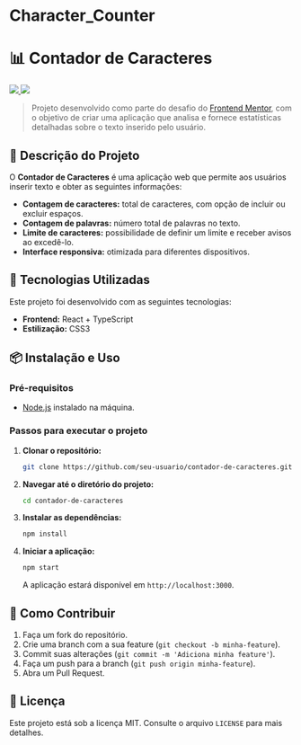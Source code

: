 # Character_Counter
# 📊 Contador de Caracteres
<p>
  <a href="https://skillicons.dev">
    <img src="https://skillicons.dev/icons?i=css,ts" />
  </a>
   <a href="https://skillicons.dev">
    <img src="https://skillicons.dev/icons?i=jest,react" />
  </a>
</p>

> Projeto desenvolvido como parte do desafio do [Frontend Mentor](https://www.frontendmentor.io/challenges/character-counter-znSgeWs_i6), com o objetivo de criar uma aplicação que analisa e fornece estatísticas detalhadas sobre o texto inserido pelo usuário.

## 📝 Descrição do Projeto

O **Contador de Caracteres** é uma aplicação web que permite aos usuários inserir texto e obter as seguintes informações:

- **Contagem de caracteres:** total de caracteres, com opção de incluir ou excluir espaços.
- **Contagem de palavras:** número total de palavras no texto.
- **Limite de caracteres:** possibilidade de definir um limite e receber avisos ao excedê-lo.
- **Interface responsiva:** otimizada para diferentes dispositivos.

## 🚀 Tecnologias Utilizadas

Este projeto foi desenvolvido com as seguintes tecnologias:

- **Frontend:** React + TypeScript
- **Estilização:** CSS3

## 📦 Instalação e Uso

### Pré-requisitos

- [Node.js](https://nodejs.org/) instalado na máquina.

### Passos para executar o projeto

1. **Clonar o repositório:**
   ```bash
   git clone https://github.com/seu-usuario/contador-de-caracteres.git
   ```
2. **Navegar até o diretório do projeto:**
   ```bash
   cd contador-de-caracteres
   ```
3. **Instalar as dependências:**
   ```bash
   npm install
   ```
4. **Iniciar a aplicação:**
   ```bash
   npm start
   ```
   A aplicação estará disponível em `http://localhost:3000`.

## 📝 Como Contribuir

1. Faça um fork do repositório.
2. Crie uma branch com a sua feature (`git checkout -b minha-feature`).
3. Commit suas alterações (`git commit -m 'Adiciona minha feature'`).
4. Faça um push para a branch (`git push origin minha-feature`).
5. Abra um Pull Request.

## 📜 Licença

Este projeto está sob a licença MIT. Consulte o arquivo `LICENSE` para mais detalhes.

